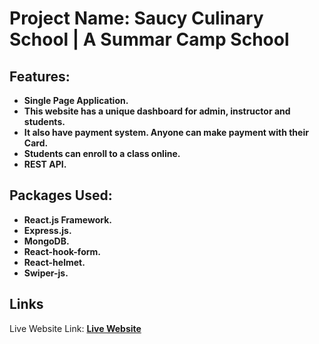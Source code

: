 # Project Name: Saucy Culinary School | A Summar Camp School

## Features:

* **Single Page Application.**  
* **This website has a unique dashboard for admin, instructor and students.**
* **It also have payment system. Anyone can make payment with their Card.**  
* **Students can enroll to a class online.**  
* **REST API.**

## Packages Used:

* **React.js Framework.**  
* **Express.js.**
* **MongoDB.**  
* **React-hook-form.**  
* **React-helmet.**
* **Swiper-js.**


## Links

Live Website Link:  **[Live Website](https://markdownlivepreview.com/)**
